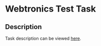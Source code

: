 # Webtronics Test Task

## Description
Task description can be viewed [here](docs/TaskDescription.md).
